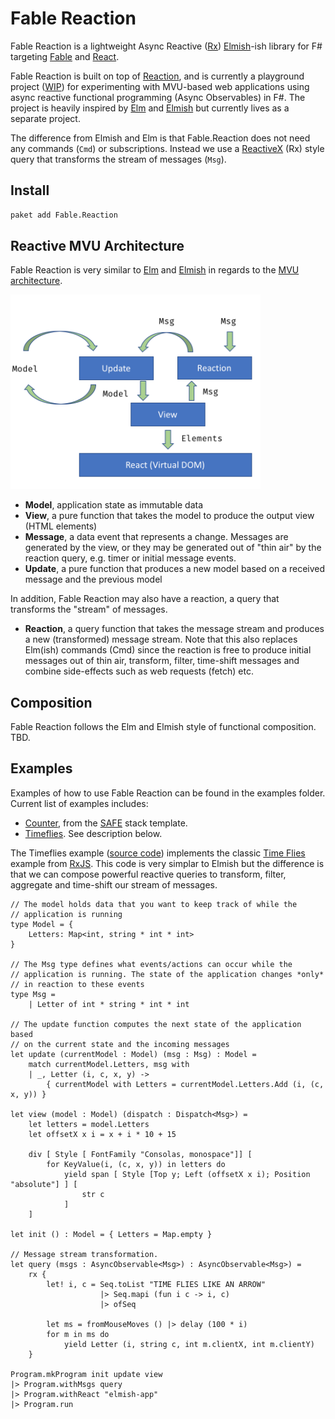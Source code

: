 # Fable Reaction

Fable Reaction is a lightweight Async Reactive ([Rx](http://reactivex.io/)) [Elmish](https://elmish.github.io/)-ish library for F# targeting [Fable](http://fable.io/) and [React](https://reactjs.org/).

Fable Reaction is built on top of [Reaction](https://github.com/dbrattli/Reaction), and is currently a playground project ([WIP](https://en.wikipedia.org/wiki/Work_in_process)) for experimenting with MVU-based web applications using async reactive functional programming (Async Observables) in F#. The project is heavily inspired by [Elm](http://elm-lang.org/) and [Elmish](https://elmish.github.io/) but currently lives as a separate project.

The difference from Elmish and Elm is that Fable.Reaction does not need any commands (`Cmd`) or subscriptions. Instead we use a [ReactiveX](http://reactivex.io/) (Rx) style query that transforms the stream of messages (`Msg`).

## Install

```cmd
paket add Fable.Reaction
```

## Reactive MVU Architecture

Fable Reaction is very similar to [Elm](http://elm-lang.org/) and [Elmish](https://elmish.github.io/) in regards to the [MVU architecture](https://guide.elm-lang.org/architecture/).

<img src="R-MVU.png" width="400">

* **Model**, application state as immutable data
* **View**, a pure function that takes the model to produce the output view (HTML elements)
* **Message**, a data event that represents a change. Messages are generated by the view, or they may be generated out of "thin air" by the reaction query, e.g. timer or initial message events.
* **Update**, a pure function that produces a new model based on a received message and the previous model

In addition, Fable Reaction may also have a reaction, a query that transforms the "stream" of messages.

* **Reaction**, a query function that takes the message stream and produces a new (transformed) message stream. Note that this also replaces Elm(ish) commands (Cmd) since the reaction is free to produce initial messages out of thin air, transform, filter, time-shift messages and combine side-effects such as web requests (fetch) etc.

## Composition

Fable Reaction follows the Elm and Elmish style of functional composition. TBD.

## Examples

Examples of how to use Fable Reaction can be found in the examples folder. Current list of examples includes:

* [Counter](https://github.com/dbrattli/Fable.Reaction/blob/master/examples/Counter/src/Client/Client.fs), from the [SAFE](https://safe-stack.github.io/) stack template.
* [Timeflies](https://github.com/dbrattli/Fable.Reaction/blob/master/examples/Timeflies/src/Client/Client.fs). See description below.

The Timeflies example ([source code](https://github.com/dbrattli/Re-action/tree/master/examples/Timeflies)) implements the classic [Time Flies](https://blogs.msdn.microsoft.com/jeffva/2010/03/17/reactive-extensions-for-javascript-the-time-flies-like-an-arrow-sample/) example from [RxJS](https://rxjs-dev.firebaseapp.com/). This code is very simplar to Elmish but the difference is that we can compose powerful reactive
queries to transform, filter, aggregate and time-shift our stream of messages.

```f#
// The model holds data that you want to keep track of while the
// application is running
type Model = {
    Letters: Map<int, string * int * int>
}

// The Msg type defines what events/actions can occur while the
// application is running. The state of the application changes *only*
// in reaction to these events
type Msg =
    | Letter of int * string * int * int

// The update function computes the next state of the application based
// on the current state and the incoming messages
let update (currentModel : Model) (msg : Msg) : Model =
    match currentModel.Letters, msg with
    | _, Letter (i, c, x, y) ->
        { currentModel with Letters = currentModel.Letters.Add (i, (c, x, y)) }

let view (model : Model) (dispatch : Dispatch<Msg>) =
    let letters = model.Letters
    let offsetX x i = x + i * 10 + 15

    div [ Style [ FontFamily "Consolas, monospace"]] [
        for KeyValue(i, (c, x, y)) in letters do
            yield span [ Style [Top y; Left (offsetX x i); Position "absolute"] ] [
                str c
            ]
    ]

let init () : Model = { Letters = Map.empty }

// Message stream transformation.
let query (msgs : AsyncObservable<Msg>) : AsyncObservable<Msg>) =
    rx {
        let! i, c = Seq.toList "TIME FLIES LIKE AN ARROW"
                    |> Seq.mapi (fun i c -> i, c)
                    |> ofSeq

        let ms = fromMouseMoves () |> delay (100 * i)
        for m in ms do
            yield Letter (i, string c, int m.clientX, int m.clientY)
    }

Program.mkProgram init update view
|> Program.withMsgs query
|> Program.withReact "elmish-app"
|> Program.run
```
